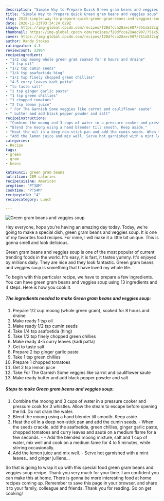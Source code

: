 ```yaml
---
description: "Simple Way to Prepare Quick Green gram beans and veggies soup"
title: "Simple Way to Prepare Quick Green gram beans and veggies soup"
slug: 2515-simple-way-to-prepare-quick-green-gram-beans-and-veggies-soup
date: 2020-11-23T03:34:24.629Z
image: https://img-global.cpcdn.com/recipes/f20dfcca28aec907/751x532cq70/green-gram-beans-and-veggies-soup-recipe-main-photo.jpg
thumbnail: https://img-global.cpcdn.com/recipes/f20dfcca28aec907/751x532cq70/green-gram-beans-and-veggies-soup-recipe-main-photo.jpg
cover: https://img-global.cpcdn.com/recipes/f20dfcca28aec907/751x532cq70/green-gram-beans-and-veggies-soup-recipe-main-photo.jpg
author: Randy Stokes
ratingvalue: 4.3
reviewcount: 32904
recipeingredient:
- "1/2 cup moong whole green gram soaked for 8 hours and draine"
- "1 tsp oil"
- "1/2 tsp cumin seeds"
- "1/4 tsp asafoetida hing"
- "1/2 tsp finely chopped green chillies"
- "4-5 curry leaves kadi patta"
- "to taste salt"
- "2 tsp ginger garlic paste"
- "1 tsp green chillies"
- "1 chopped tomatoes"
- "2 tsp lemon juice"
- " For The Garnish Some veggies like carrot and cauliflower saute"
- " butter and add black pepper powder and salt"
recipeinstructions:
- "Combine the moong and 3 cups of water in a pressure cooker and pressure cook for 3 whistles. Allow the steam to escape before opening the lid. Do not drain the water."
- "Blend the moong using a hand blender till smooth. Keep aside."
- "Heat the oil in a deep non-stick pan and add the cumin seeds. When the seeds crackle, add the asafoetida, green chillies, ginger garlic paste, chopped tomatoes and curry leaves and sauté on a medium flame for a few seconds.  Add the blended moong mixture, salt and 1 cup of water, mix well and cook on a medium fame for 4 to 5 minutes, while stirring occasionally."
- "Add the lemon juice and mix well. Serve hot garnished with a mint leaves.. and ginger julliens..."
categories:
- Recipe
tags:
- green
- gram
- beans

katakunci: green gram beans 
nutrition: 209 calories
recipecuisine: American
preptime: "PT38M"
cooktime: "PT54M"
recipeyield: "4"
recipecategory: Lunch

---
```



![Green gram beans and veggies soup](https://img-global.cpcdn.com/recipes/f20dfcca28aec907/751x532cq70/green-gram-beans-and-veggies-soup-recipe-main-photo.jpg)

Hey everyone, hope you're having an amazing day today. Today, we're going to make a special dish, green gram beans and veggies soup. It is one of my favorites food recipes. For mine, I will make it a little bit unique. This is gonna smell and look delicious.

Green gram beans and veggies soup is one of the most popular of current trending foods in the world. It's easy, it is fast, it tastes yummy. It's enjoyed by millions daily. They are nice and they look fantastic. Green gram beans and veggies soup is something that I have loved my whole life.




To begin with this particular recipe, we have to prepare a few ingredients. You can have green gram beans and veggies soup using 13 ingredients and 4 steps. Here is how you cook it.

<!--inarticleads1-->

##### The ingredients needed to make Green gram beans and veggies soup:

1. Prepare 1/2 cup moong (whole green gram), soaked for 8 hours and draine
1. Make ready 1 tsp oil
1. Make ready 1/2 tsp cumin seeds
1. Take 1/4 tsp asafoetida (hing)
1. Take 1/2 tsp finely chopped green chillies
1. Make ready 4-5 curry leaves (kadi patta)
1. Get to taste salt
1. Prepare 2 tsp ginger garlic paste
1. Take 1 tsp green chillies
1. Prepare 1 chopped tomatoes
1. Get 2 tsp lemon juice
1. Take  For The Garnish Some veggies like carrot and cauliflower saute
1. Make ready  butter and add black pepper powder and salt




<!--inarticleads2-->

##### Steps to make Green gram beans and veggies soup:

1. Combine the moong and 3 cups of water in a pressure cooker and pressure cook for 3 whistles. Allow the steam to escape before opening the lid. Do not drain the water.
1. Blend the moong using a hand blender till smooth. Keep aside.
1. Heat the oil in a deep non-stick pan and add the cumin seeds. - When the seeds crackle, add the asafoetida, green chillies, ginger garlic paste, chopped tomatoes and curry leaves and sauté on a medium flame for a few seconds. -  - Add the blended moong mixture, salt and 1 cup of water, mix well and cook on a medium fame for 4 to 5 minutes, while stirring occasionally.
1. Add the lemon juice and mix well. - Serve hot garnished with a mint leaves.. and ginger julliens...




So that is going to wrap it up with this special food green gram beans and veggies soup recipe. Thank you very much for your time. I am confident you can make this at home. There is gonna be more interesting food at home recipes coming up. Remember to save this page in your browser, and share it to your family, colleague and friends. Thank you for reading. Go on get cooking!
